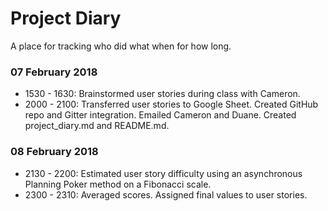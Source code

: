 # Project Diary
A place for tracking who did what when for how long.

### 07 February 2018
* 1530 - 1630: Brainstormed user stories during class with Cameron.
* 2000 - 2100: Transferred user stories to Google Sheet. Created GitHub repo and Gitter integration. Emailed Cameron and Duane. Created project_diary.md and README.md.

### 08 February 2018
* 2130 - 2200: Estimated user story difficulty using an asynchronous Planning Poker method on a Fibonacci scale.
* 2300 - 2310: Averaged scores. Assigned final values to user stories.